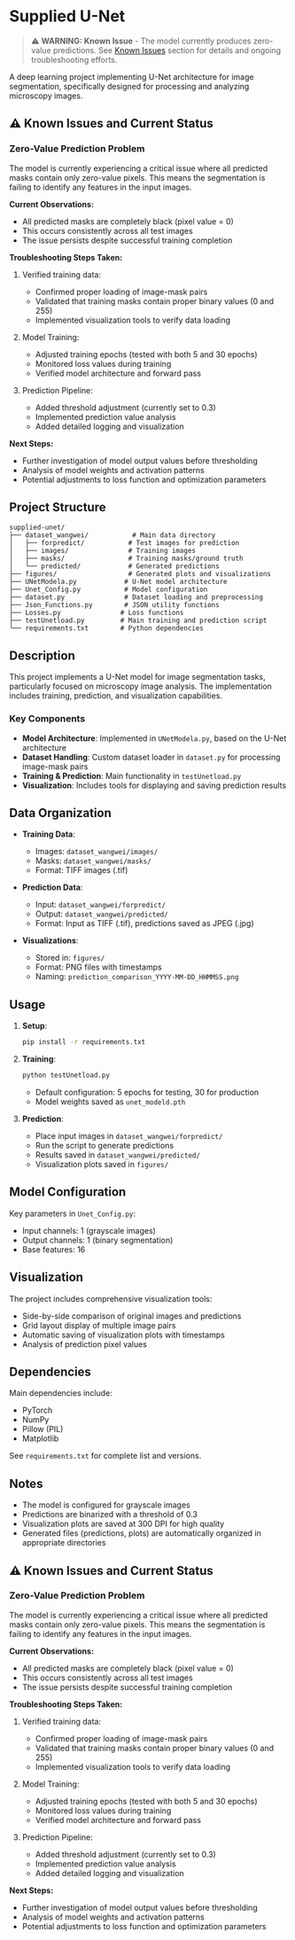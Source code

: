 # Supplied U-Net

> ⚠️ **WARNING: Known Issue** - The model currently produces zero-value predictions. See [Known Issues](#-known-issues-and-current-status) section for details and ongoing troubleshooting efforts.

A deep learning project implementing U-Net architecture for image segmentation, specifically designed for processing and analyzing microscopy images.

## ⚠️ Known Issues and Current Status

### Zero-Value Prediction Problem
The model is currently experiencing a critical issue where all predicted masks contain only zero-value pixels. This means the segmentation is failing to identify any features in the input images.

**Current Observations:**
- All predicted masks are completely black (pixel value = 0)
- This occurs consistently across all test images
- The issue persists despite successful training completion

**Troubleshooting Steps Taken:**
1. Verified training data:
   - Confirmed proper loading of image-mask pairs
   - Validated that training masks contain proper binary values (0 and 255)
   - Implemented visualization tools to verify data loading

2. Model Training:
   - Adjusted training epochs (tested with both 5 and 30 epochs)
   - Monitored loss values during training
   - Verified model architecture and forward pass

3. Prediction Pipeline:
   - Added threshold adjustment (currently set to 0.3)
   - Implemented prediction value analysis
   - Added detailed logging and visualization

**Next Steps:**
- Further investigation of model output values before thresholding
- Analysis of model weights and activation patterns
- Potential adjustments to loss function and optimization parameters

## Project Structure

```
supplied-unet/
├── dataset_wangwei/           # Main data directory
│   ├── forpredict/           # Test images for prediction
│   ├── images/               # Training images
│   ├── masks/                # Training masks/ground truth
│   └── predicted/            # Generated predictions
├── figures/                  # Generated plots and visualizations
├── UNetModela.py            # U-Net model architecture
├── Unet_Config.py           # Model configuration
├── dataset.py               # Dataset loading and preprocessing
├── Json_Functions.py        # JSON utility functions
├── Losses.py               # Loss functions
├── testUnetload.py         # Main training and prediction script
└── requirements.txt        # Python dependencies
```

## Description

This project implements a U-Net model for image segmentation tasks, particularly focused on microscopy image analysis. The implementation includes training, prediction, and visualization capabilities.

### Key Components

- **Model Architecture**: Implemented in `UNetModela.py`, based on the U-Net architecture
- **Dataset Handling**: Custom dataset loader in `dataset.py` for processing image-mask pairs
- **Training & Prediction**: Main functionality in `testUnetload.py`
- **Visualization**: Includes tools for displaying and saving prediction results

## Data Organization

- **Training Data**:
  - Images: `dataset_wangwei/images/`
  - Masks: `dataset_wangwei/masks/`
  - Format: TIFF images (.tif)

- **Prediction Data**:
  - Input: `dataset_wangwei/forpredict/`
  - Output: `dataset_wangwei/predicted/`
  - Format: Input as TIFF (.tif), predictions saved as JPEG (.jpg)

- **Visualizations**:
  - Stored in: `figures/`
  - Format: PNG files with timestamps
  - Naming: `prediction_comparison_YYYY-MM-DD_HHMMSS.png`

## Usage

1. **Setup**:
   ```bash
   pip install -r requirements.txt
   ```

2. **Training**:
   ```python
   python testUnetload.py
   ```
   - Default configuration: 5 epochs for testing, 30 for production
   - Model weights saved as `unet_modeld.pth`

3. **Prediction**:
   - Place input images in `dataset_wangwei/forpredict/`
   - Run the script to generate predictions
   - Results saved in `dataset_wangwei/predicted/`
   - Visualization plots saved in `figures/`

## Model Configuration

Key parameters in `Unet_Config.py`:
- Input channels: 1 (grayscale images)
- Output channels: 1 (binary segmentation)
- Base features: 16

## Visualization

The project includes comprehensive visualization tools:
- Side-by-side comparison of original images and predictions
- Grid layout display of multiple image pairs
- Automatic saving of visualization plots with timestamps
- Analysis of prediction pixel values

## Dependencies

Main dependencies include:
- PyTorch
- NumPy
- Pillow (PIL)
- Matplotlib

See `requirements.txt` for complete list and versions.

## Notes

- The model is configured for grayscale images
- Predictions are binarized with a threshold of 0.3
- Visualization plots are saved at 300 DPI for high quality
- Generated files (predictions, plots) are automatically organized in appropriate directories

## ⚠️ Known Issues and Current Status

### Zero-Value Prediction Problem
The model is currently experiencing a critical issue where all predicted masks contain only zero-value pixels. This means the segmentation is failing to identify any features in the input images.

**Current Observations:**
- All predicted masks are completely black (pixel value = 0)
- This occurs consistently across all test images
- The issue persists despite successful training completion

**Troubleshooting Steps Taken:**
1. Verified training data:
   - Confirmed proper loading of image-mask pairs
   - Validated that training masks contain proper binary values (0 and 255)
   - Implemented visualization tools to verify data loading

2. Model Training:
   - Adjusted training epochs (tested with both 5 and 30 epochs)
   - Monitored loss values during training
   - Verified model architecture and forward pass

3. Prediction Pipeline:
   - Added threshold adjustment (currently set to 0.3)
   - Implemented prediction value analysis
   - Added detailed logging and visualization

**Next Steps:**
- Further investigation of model output values before thresholding
- Analysis of model weights and activation patterns
- Potential adjustments to loss function and optimization parameters 